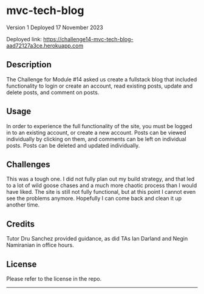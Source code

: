 # mvc-tech-blog

Version 1
Deployed 17 November 2023


Deployed link: https://challenge14-mvc-tech-blog-aad72127a3ce.herokuapp.com

## Description

The Challenge for Module #14 asked us create a fullstack blog that included functionality to login or create an account, read existing posts, update and delete posts, and comment on posts.

## Usage

In order to experience the full functionality of the site, you must be logged in to an existing account, or create a new account. Posts can be viewed individually by clicking on them, and comments can be left on individual posts. Posts can be deleted and updated individually.


## Challenges

This was a tough one. I did not fully plan out my build strategy, and that led to a lot of wild goose chases and a much more chaotic process than I would have liked. The site is still not fully functional, but at this point I cannot even see the problems anymore. Hopefully I can come back and clean it up another time.



## Credits



Tutor Dru Sanchez provided guidance, as did TAs Ian Darland and Negin Namiranian in office hours.



## License

Please refer to the license in the repo.

---